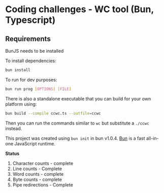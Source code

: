 # Coding challenges - WC tool (Bun, Typescript)
## Requirements
BunJS needs to be installed

To install dependencies:

```bash
bun install
```

To run for dev purposes:

```bash
bun run prog [OPTIONS] [FILE]
```

There is also a standalone executable that you can build for your own platform using:

```bash
bun build --compile ccwc.ts --outfile=ccwc
```

Then you can run the commands similar to `wc` but substitute a `./ccwc` instead. 


This project was created using `bun init` in bun v1.0.4. [Bun](https://bun.sh) is a fast all-in-one JavaScript runtime.


**Status**
1. Character counts - complete
2. Line counts - Complete
3. Word counts - complete
4. Byte counts - complete
5. Pipe redirections - Complete

